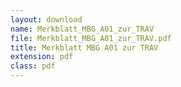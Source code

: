 ```yaml
---
layout: download
name: Merkblatt_MBG_A01_zur_TRAV
file: Merkblatt_MBG_A01_zur_TRAV.pdf
title: Merkblatt MBG A01 zur TRAV
extension: pdf
class: pdf
---
```

